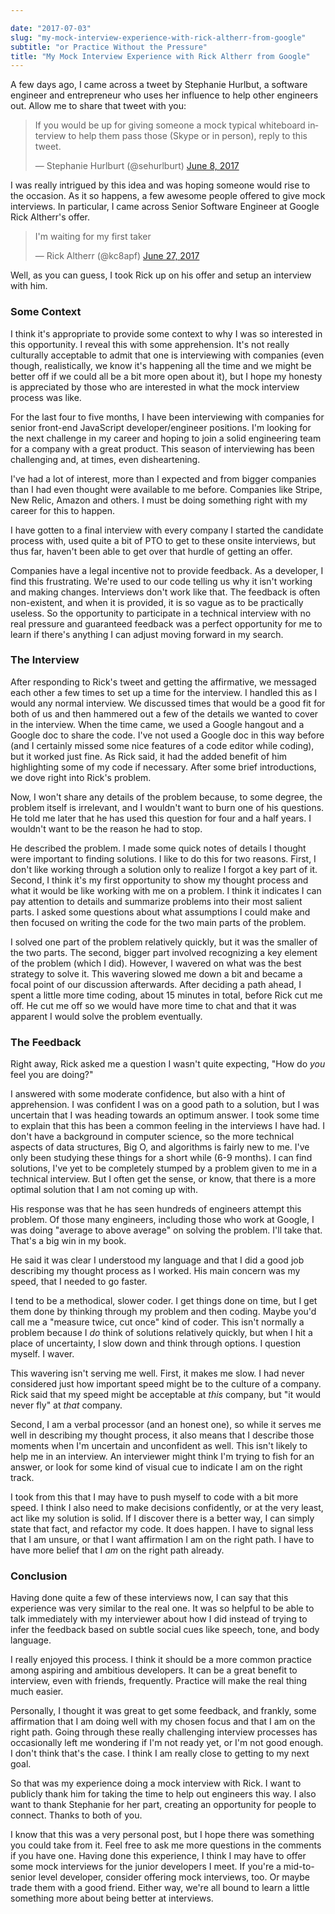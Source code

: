 ```yaml
---

date: "2017-07-03"
slug: "my-mock-interview-experience-with-rick-altherr-from-google"
subtitle: "or Practice Without the Pressure"
title: "My Mock Interview Experience with Rick Altherr from Google"
---
```


A few days ago, I came across a tweet by Stephanie Hurlbut, a software engineer and entrepreneur who uses her influence to help other engineers out. Allow me to share that tweet with you:

<blockquote class="twitter-tweet" data-partner="tweetdeck"><p lang="en" dir="ltr">If you would be up for giving someone a mock typical whiteboard interview to help them pass those (Skype or in person), reply to this tweet.</p>— Stephanie Hurlburt (@sehurlburt) <a href="https://twitter.com/sehurlburt/status/872913584769990656">June 8, 2017</a></blockquote>

I was really intrigued by this idea and was hoping someone would rise to the occasion. As it so happens, a few awesome people offered to give mock interviews. In particular, I came across Senior Software Engineer at Google Rick Altherr's offer.

<blockquote class="twitter-tweet" data-conversation="none" data-cards="hidden" data-partner="tweetdeck"><p lang="en" dir="ltr">I'm waiting for my first taker</p>— Rick Altherr (@kc8apf) <a href="https://twitter.com/kc8apf/status/879533477854560257">June 27, 2017</a></blockquote>

Well, as you can guess, I took Rick up on his offer and setup an interview with him.

### Some Context

I think it's appropriate to provide some context to why I was so interested in this opportunity. I reveal this with some apprehension. It's not really culturally acceptable to admit that one is interviewing with companies (even though, realistically, we know it's happening all the time and we might be better off if we could all be a bit more open about it), but I hope my honesty is appreciated by those who are interested in what the mock interview process was like.

For the last four to five months, I have been interviewing with companies for senior front-end JavaScript developer/engineer positions. I'm looking for the next challenge in my career and hoping to join a solid engineering team for a company with a great product. This season of interviewing has been challenging and, at times, even disheartening.

I've had a lot of interest, more than I expected and from bigger companies than I had even thought were available to me before. Companies like Stripe, New Relic, Amazon and others. I must be doing something right with my career for this to happen.

I have gotten to a final interview with every company I started the candidate process with, used quite a bit of PTO to get to these onsite interviews, but thus far, haven't been able to get over that hurdle of getting an offer.

Companies have a legal incentive not to provide feedback. As a developer, I find this frustrating. We're used to our code telling us why it isn't working and making changes. Interviews don't work like that. The feedback is often non-existent, and when it is provided, it is so vague as to be practically useless. So the opportunity to participate in a technical interview with no real pressure and guaranteed feedback was a perfect opportunity for me to learn if there's anything I can adjust moving forward in my search.

### The Interview

After responding to Rick's tweet and getting the affirmative, we messaged each other a few times to set up a time for the interview. I handled this as I would any normal interview. We discussed times that would be a good fit for both of us and then hammered out a few of the details we wanted to cover in the interview. When the time came, we used a Google hangout and a Google doc to share the code. I've not used a Google doc in this way before (and I certainly missed some nice features of a code editor while coding), but it worked just fine. As Rick said, it had the added benefit of him highlighting some of my code if necessary. After some brief introductions, we dove right into Rick's problem.

Now, I won't share any details of the problem because, to some degree, the problem itself is irrelevant, and I wouldn't want to burn one of his questions. He told me later that he has used this question for four and a half years. I wouldn't want to be the reason he had to stop.

He described the problem. I made some quick notes of details I thought were important to finding solutions. I like to do this for two reasons. First, I don't like working through a solution only to realize I forgot a key part of it. Second, I think it's my first opportunity to show my thought process and what it would be like working with me on a problem. I think it indicates I can pay attention to details and summarize problems into their most salient parts. I asked some questions about what assumptions I could make and then focused on writing the code for the two main parts of the problem.

I solved one part of the problem relatively quickly, but it was the smaller of the two parts. The second, bigger part involved recognizing a key element of the problem (which I did). However, I wavered on what was the best strategy to solve it. This wavering slowed me down a bit and became a focal point of our discussion afterwards. After deciding a path ahead, I spent a little more time coding, about 15 minutes in total, before Rick cut me off. He cut me off so we would have more time to chat and that it was apparent I would solve the problem eventually.

### The Feedback

Right away, Rick asked me a question I wasn't quite expecting, "How do _you_ feel you are doing?"

I answered with some moderate confidence, but also with a hint of apprehension. I was confident I was on a good path to a solution, but I was uncertain that I was heading towards an optimum answer. I took some time to explain that this has been a common feeling in the interviews I have had. I don't have a background in computer science, so the more technical aspects of data structures, Big O, and algorithms is fairly new to me. I've only been studying these things for a short while (6-9 months). I can find solutions, I've yet to be completely stumped by a problem given to me in a technical interview. But I often get the sense, or know, that there is a more optimal solution that I am not coming up with.

His response was that he has seen hundreds of engineers attempt this problem. Of those many engineers, including those who work at Google, I was doing "average to above average" on solving the problem. I'll take that. That's a big win in my book.

He said it was clear I understood my language and that I did a good job describing my thought process as I worked. His main concern was my speed, that I needed to go faster.

I tend to be a methodical, slower coder. I get things done on time, but I get them done by thinking through my problem and then coding. Maybe you'd call me a "measure twice, cut once" kind of coder. This isn't normally a problem because I _do_ think of solutions relatively quickly, but when I hit a place of uncertainty, I slow down and think through options. I question myself. I waver.

This wavering isn't serving me well. First, it makes me slow. I had never considered just how important speed might be to the culture of a company. Rick said that my speed might be acceptable at _this_ company, but "it would never fly" at _that_ company.

Second, I am a verbal processor (and an honest one), so while it serves me well in describing my thought process, it also means that I describe those moments when I'm uncertain and unconfident as well. This isn't likely to help me in an interview. An interviewer might think I'm trying to fish for an answer, or look for some kind of visual cue to indicate I am on the right track.

I took from this that I may have to push myself to code with a bit more speed. I think I also need to make decisions confidently, or at the very least, act like my solution is solid. If I discover there is a better way, I can simply state that fact, and refactor my code. It does happen. I have to signal less that I am unsure, or that I want affirmation I am on the right path. I have to have more belief that I _am_ on the right path already.

### Conclusion

Having done quite a few of these interviews now, I can say that this experience was very similar to the real one. It was so helpful to be able to talk immediately with my interviewer about how I did instead of trying to infer the feedback based on subtle social cues like speech, tone, and body language.

I really enjoyed this process. I think it should be a more common practice among aspiring and ambitious developers. It can be a great benefit to interview, even with friends, frequently. Practice will make the real thing much easier.

Personally, I thought it was great to get some feedback, and frankly, some affirmation that I am doing well with my chosen focus and that I am on the right path. Going through these really challenging interview processes has occasionally left me wondering if I'm not ready yet, or I'm not good enough. I don't think that's the case. I think I am really close to getting to my next goal.

So that was my experience doing a mock interview with Rick. I want to publicly thank him for taking the time to help out engineers this way. I also want to thank Stephanie for her part, creating an opportunity for people to connect. Thanks to both of you.

I know that this was a very personal post, but I hope there was something you could take from it. Feel free to ask me more questions in the comments if you have one. Having done this experience, I think I may have to offer some mock interviews for the junior developers I meet. If you're a mid-to-senior level developer, consider offering mock interviews, too. Or maybe trade them with a good friend. Either way, we're all bound to learn a little something more about being better at interviews.

<script async src="//platform.twitter.com/widgets.js" charset="utf-8"></script>
